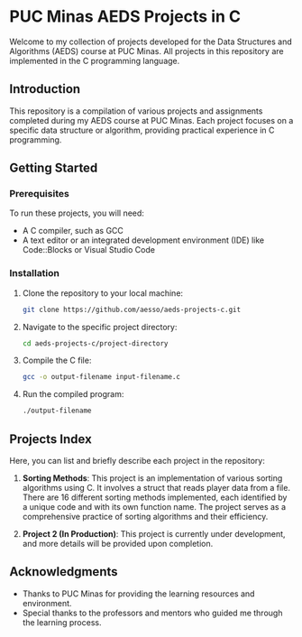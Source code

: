 # PUC Minas AEDS Projects in C

Welcome to my collection of projects developed for the Data Structures and Algorithms (AEDS) course at PUC Minas. All projects in this repository are implemented in the C programming language.

## Introduction

This repository is a compilation of various projects and assignments completed during my AEDS course at PUC Minas. Each project focuses on a specific data structure or algorithm, providing practical experience in C programming.

## Getting Started

### Prerequisites

To run these projects, you will need:

- A C compiler, such as GCC
- A text editor or an integrated development environment (IDE) like Code::Blocks or Visual Studio Code

### Installation

1. Clone the repository to your local machine:
   ```sh
   git clone https://github.com/aesso/aeds-projects-c.git
2. Navigate to the specific project directory:
   ```sh
   cd aeds-projects-c/project-directory
3. Compile the C file:
   ```sh
   gcc -o output-filename input-filename.c
4. Run the compiled program:
   ```sh
   ./output-filename
   
## Projects Index

Here, you can list and briefly describe each project in the repository:

1. **Sorting Methods**: This project is an implementation of various sorting algorithms using C. It involves a struct that reads player data from a file. There are 16 different sorting methods implemented, each identified by a unique code and with its own function name. The project serves as a comprehensive practice of sorting algorithms and their efficiency.

2. **Project 2 (In Production)**: This project is currently under development, and more details will be provided upon completion.

## Acknowledgments

- Thanks to PUC Minas for providing the learning resources and environment.
- Special thanks to the professors and mentors who guided me through the learning process.
